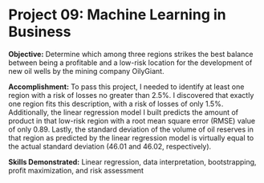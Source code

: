 # Project 09: Machine Learning in Business
 
**Objective:** Determine which among three regions strikes the best balance between being a profitable and a low-risk location for the development of new oil wells by the mining company OilyGiant.

**Accomplishment:** To pass this project, I needed to identify at least one region with a risk of losses no greater than 2.5%. I discovered that exactly one region fits this description, with a risk of losses of only 1.5%. Additionally, the linear regression model I built predicts the amount of product in that low-risk region with a root mean square error (RMSE) value of only 0.89. Lastly, the standard deviation of the volume of oil reserves in that region as predicted by the linear regression model is virtually equal to the actual standard deviation (46.01 and 46.02, respectively).

**Skills Demonstrated:** Linear regression, data interpretation, bootstrapping, profit maximization, and risk assessment